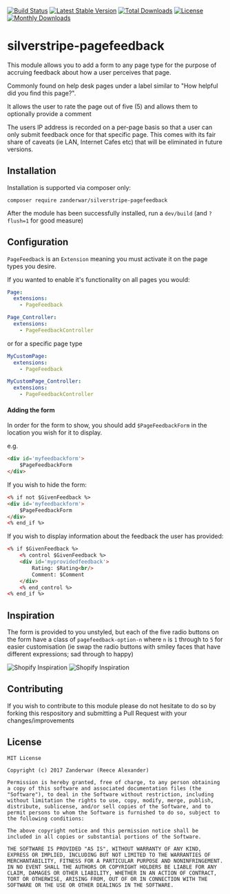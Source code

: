 [![Build Status](https://travis-ci.org/zanderwar/silverstripe-pagefeedback.svg?branch=master)](https://travis-ci.org/zanderwar/silverstripe-pagefeedback)
[![Latest Stable Version](https://poser.pugx.org/zanderwar/silverstripe-pagefeedback/v/stable)](https://packagist.org/packages/zanderwar/silverstripe-pagefeedback)
[![Total Downloads](https://poser.pugx.org/zanderwar/silverstripe-pagefeedback/downloads)](https://packagist.org/packages/zanderwar/silverstripe-pagefeedback)
[![License](https://poser.pugx.org/zanderwar/silverstripe-pagefeedback/license)](https://packagist.org/packages/zanderwar/silverstripe-pagefeedback)
[![Monthly Downloads](https://poser.pugx.org/zanderwar/silverstripe-pagefeedback/d/monthly)](https://packagist.org/packages/zanderwar/silverstripe-pagefeedback)

# silverstripe-pagefeedback

This module allows you to add a form to any page type for the purpose of accruing feedback about how a user perceives that page.

Commonly found on help desk pages under a label similar to "How helpful did you find this page?".

It allows the user to rate the page out of five (5) and allows them to optionally provide a comment

The users IP address is recorded on a per-page basis so that a user can only submit feedback once for that specific page. This comes with its fair share of caveats (ie LAN, Internet Cafes etc) that will be eliminated in future versions.
 
## Installation

Installation is supported via composer only:

```
composer require zanderwar/silverstripe-pagefeedback
```

After the module has been successfully installed, run a `dev/build` (and `?flush=1` for good measure)

## Configuration

`PageFeedback` is an `Extension` meaning you must activate it on the page types you desire.

If you wanted to enable it's functionality on all pages you would:

```yml
Page:
  extensions:
    - PageFeedback

Page_Controller:
  extensions:
    - PageFeedbackController
```

or for a specific page type

```yml
MyCustomPage:
  extensions:
    - PageFeedback

MyCustomPage_Controller:
  extensions:
    - PageFeedbackController
```

#### Adding the form

In order for the form to show, you should add `$PageFeedbackForm` in the location you wish for it to display.

e.g.

```html
<div id='myfeedbackform'>
    $PageFeedbackForm
</div>
```

If you wish to hide the form:

```html
<% if not $GivenFeedback %>
<div id='myfeedbackform'>
    $PageFeedbackForm
</div>
<% end_if %>
```

If you wish to display information about the feedback the user has provided:

```html
<% if $GivenFeedback %>
    <% control $GivenFeedback %>
    <div id='myprovidedfeedback'>
        Rating: $Rating<br/>
        Comment: $Comment
    </div>
    <% end_control %>
<% end_if %>
```

## Inspiration

The form is provided to you unstyled, but each of the five radio buttons on the form have a class of `pagefeedback-option-n` where `n` is `1` through to `5` for easier customisation (ie swap the radio buttons with smiley faces that have different expressions; sad through to happy)

![Shopify Inspiration](http://i.imgur.com/FxtzPFJ.png)
![Shopify Inspiration](http://i.imgur.com/YklTmRc.png)

## Contributing

If you wish to contribute to this module please do not hesitate to do so by forking this respository and submitting a Pull Request with your changes/improvements

## License

```
MIT License

Copyright (c) 2017 Zanderwar (Reece Alexander)

Permission is hereby granted, free of charge, to any person obtaining a copy of this software and associated documentation files (the "Software"), to deal in the Software without restriction, including without limitation the rights to use, copy, modify, merge, publish, distribute, sublicense, and/or sell copies of the Software, and to permit persons to whom the Software is furnished to do so, subject to the following conditions:

The above copyright notice and this permission notice shall be included in all copies or substantial portions of the Software.

THE SOFTWARE IS PROVIDED "AS IS", WITHOUT WARRANTY OF ANY KIND, EXPRESS OR IMPLIED, INCLUDING BUT NOT LIMITED TO THE WARRANTIES OF MERCHANTABILITY, FITNESS FOR A PARTICULAR PURPOSE AND NONINFRINGEMENT. IN NO EVENT SHALL THE AUTHORS OR COPYRIGHT HOLDERS BE LIABLE FOR ANY CLAIM, DAMAGES OR OTHER LIABILITY, WHETHER IN AN ACTION OF CONTRACT, TORT OR OTHERWISE, ARISING FROM, OUT OF OR IN CONNECTION WITH THE SOFTWARE OR THE USE OR OTHER DEALINGS IN THE SOFTWARE.
```
